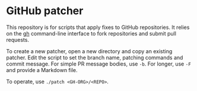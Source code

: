 # GitHub patcher

This repository is for scripts that apply fixes to GitHub repositories.
It relies on the [gh][] command-line interface to fork repositories and
submit pull requests.

To create a new patcher, open a new directory and copy an existing patcher.
Edit the script to set the branch name, patching commands and commit message.
For simple PR message bodies, use `-b`. For longer, use `-F` and provide a
Markdown file.

To operate, use `./patch <GH-ORG>/<REPO>`.


[gh]: https://github.com/cli/cli
